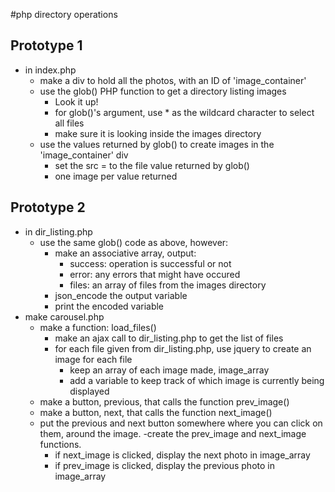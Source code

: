 #php directory operations
## Prototype 1
- in index.php
	- make a div to hold all the photos, with an ID of 'image_container'
	- use the glob() PHP function to get a directory listing images
		- Look it up!
		- for glob()'s argument, use * as the wildcard character to select all files
		- make sure it is looking inside the images directory
	- use the values returned by glob() to create images in the 'image_container' div
		- set the src = to the file value returned by glob()
		- one image per value returned

## Prototype 2
- in dir_listing.php
	- use the same glob() code as above, however:
		- make an associative array, output:
			- success: operation is successful or not
			- error: any errors that might have occured
			- files: an array of files from the images directory
		- json_encode the output variable
		- print the encoded variable
- make carousel.php
	- make a function: load_files()
		- make an ajax call to dir_listing.php to get the list of files
		- for each file given from dir_listing.php, use jquery to create an image for each file
			- keep an array of each image made, image_array
			- add a variable to keep track of which image is currently being displayed
	- make a button, previous, that calls the function prev_image()
	- make a button, next, that calls the function next_image()
	- put the previous and next button somewhere where you can click on them, around the image.
	-create the prev_image and next_image functions.  
		- if next_image is clicked, display the next photo in image_array
		- if prev_image is clicked, display the previous photo in image_array